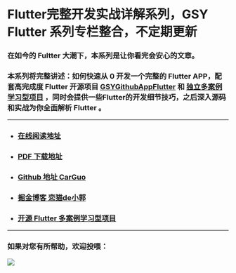 # Flutter完整开发实战详解系列，GSY Flutter 系列专栏整合，不定期更新


### 在如今的 Fultter 大潮下，本系列是让你看完会安心的文章。

### 本系列将完整讲述：如何快速从 0 开发一个完整的 Flutter APP，配套高完成度  Flutter 开源项目 [GSYGithubAppFlutter](https://github.com/CarGuo/GSYGithubAppFlutter) 和 [独立多案例学习型项目](https://github.com/CarGuo/GSYFlutterDemo) ，同时会提供一些Flutter的开发细节技巧，之后深入源码和实战为你全面解析 Flutter 。

----

- ### [在线阅读地址](https://guoshuyu.cn/home/wx/)

- ### [PDF 下载地址](https://github.com/CarGuo/GSYFlutterBook/raw/master/%20Flutter完整开发实战详解系列.pdf)

- ### [Github 地址 CarGuo](https://github.com/CarGuo)

- ### [掘金博客 恋猫de小郭](https://juejin.im/user/582aca2ba22b9d006b59ae68/posts)

- ### [开源 Flutter 多案例学习型项目](https://github.com/CarGuo/GSYFlutterDemo)

----


### 如果对您有所帮助，欢迎投喂：

![](http://img.cdn.guoshuyu.cn/thanks.jpg)
